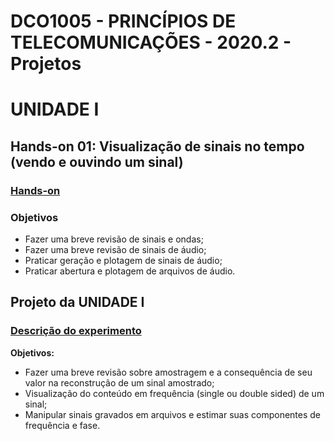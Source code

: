 # DCO1005 - PRINCÍPIOS DE TELECOMUNICAÇÕES - 2020.2 - Projetos

# UNIDADE I

## Hands-on 01: Visualização de sinais no tempo (vendo e ouvindo um sinal)

### [Hands-on](http://nbviewer.jupyter.org/github/vicentesousa/DCO1005_2020_2/blob/master/h02_matlab.ipynb) 

### Objetivos
- Fazer uma breve revisão de sinais e ondas;
- Fazer uma breve revisão de sinais de áudio;
- Praticar geração e plotagem de sinais de áudio;
- Praticar abertura e plotagem de arquivos de áudio.

## Projeto da UNIDADE I

### [Descrição do experimento](http://nbviewer.jupyter.org/github/vicentesousa/DCO2004/blob/master/h00_VM.ipynb)

**Objetivos:**
- Fazer uma breve revisão sobre amostragem e a consequência de seu valor na reconstrução de um sinal amostrado;
- Visualização do conteúdo em frequência (single ou double sided) de um sinal;
- Manipular sinais gravados em arquivos e estimar suas componentes de frequência e fase.

